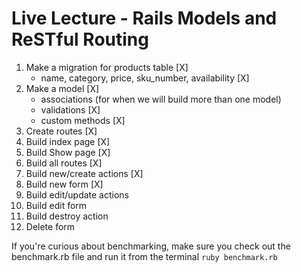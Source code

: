 # Live Lecture - Rails Models and ReSTful Routing

1. Make a migration for products table [X]
    - name, category, price, sku_number, availability [X]
2. Make a model  [X]
    - associations (for when we will build more than one model)
    - validations  [X]
    - custom methods [X]
3. Create routes [X]
4. Build index page [X]
5. Build Show page [X]
6. Build all routes [X]
7. Build new/create actions [X]
8. Build new form [X]
9. Build edit/update actions
10. Build edit form
11. Build destroy action
12. Delete form

If you're curious about benchmarking, make sure you check out the benchmark.rb file and run it from the terminal `ruby benchmark.rb`